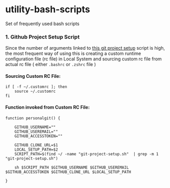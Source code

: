 # utility-bash-scripts
Set of frequently used bash scripts 

### 1. Github Project Setup Script
Since the number of arguments linked to [this git project setup](https://github.com/karthi2732/utility-bash-scripts/blob/main/git-project-setup.sh) script is high, the most frequent way of using this is creating a custom runtime configuration file (rc file) in Local System and sourcing custom rc file from actual rc file ( either `.bashrc` or `.zshrc` file )

#### Sourcing Custom RC File:
```
if [ -f ~/.customrc ]; then
    source ~/.customrc
fi
```

#### Function invoked from Custom RC File: 
```
function personalgit() {
    
    GITHUB_USERNAME=""
    GITHUB_USEREMAIL=""
    GITHUB_ACCESSTOKEN=""

    GITHUB_CLONE_URL=$1
    LOCAL_SETUP_PATH=$2
    SCRIPT_PATH=$(find ~/ -name "git-project-setup.sh"  | grep -m 1 "git-project-setup.sh")

    sh $SCRIPT_PATH $GITHUB_USERNAME $GITHUB_USEREMAIL $GITHUB_ACCESSTOKEN $GITHUB_CLONE_URL $LOCAL_SETUP_PATH

}
```
